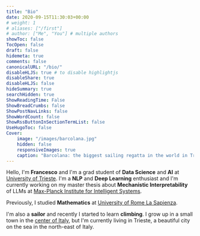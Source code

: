 ```yaml
---
title: "Bio"
date: 2020-09-15T11:30:03+00:00
# weight: 1
# aliases: ["/first"]
# author: ["Me", "You"] # multiple authors
showToc: false
TocOpen: false
draft: false
hidemeta: true
comments: false
canonicalURL: "/bio/"
disableHLJS: true # to disable highlightjs
disableShare: true
disableHLJS: false
hideSummary: true
searchHidden: true
ShowReadingTime: False
ShowBreadCrumbs: false
ShowPostNavLinks: false
ShowWordCount: false
ShowRssButtonInSectionTermList: false
UseHugoToc: false
Cover:
    image: "/images/barcolana.jpg"
    hidden: false
    responsiveImages: true	
    caption: "Barcolana: the biggest sailing regatta in the world in Trieste, Italy. *(Roberto Baroni, CC BY-SA 4.0)*"
---
```


 Hello, I'm **Francesco** and I'm a grad student of **Data Science** and **AI** at [University of Trieste](https://dssc.units.it/).
 I'm a **NLP** and **Deep Learning** enthusiast and I'm currently working on my master thesis about **Mechanistic Interpretability** of LLMs at [Max-Planck Institute for Intelligent Systems](https://www.is.mpg.de/).

 Previously, I studied  **Mathematics** at [University of Rome La Sapienza](https://www.mat.uniroma1.it). 

 I'm also a **sailor** and recently I started to learn **climbing**. I grow up in a small town in the [center of Italy](https://en.wikipedia.org/wiki/Viterbo), but I'm currently living in Trieste, a beautiful city on the sea in the north-east of Italy.
